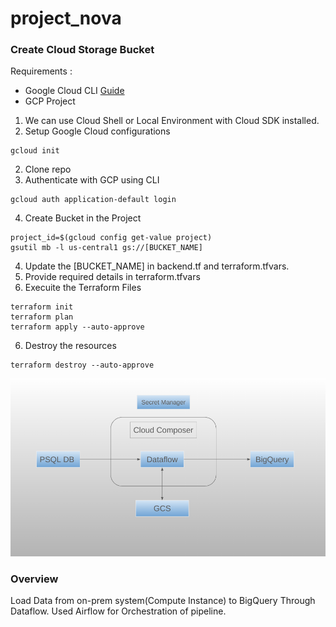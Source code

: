 # project_nova


### Create Cloud Storage Bucket


Requirements :
- Google Cloud CLI [Guide](https://cloud.google.com/sdk/docs/install)
- GCP Project

1. We can use Cloud Shell or Local Environment with Cloud SDK installed. 
2. Setup Google Cloud configurations
```
gcloud init
```
2. Clone repo 
3. Authenticate with GCP using CLI
```
gcloud auth application-default login
```
4. Create Bucket in the Project 
```
project_id=$(gcloud config get-value project)
gsutil mb -l us-central1 gs://[BUCKET_NAME]
```
4. Update the [BUCKET_NAME] in backend.tf and terraform.tfvars.
5. Provide required details in terraform.tfvars
6. Execuite the Terraform Files

```
terraform init
terraform plan
terraform apply --auto-approve
```

6. Destroy the resources

```
terraform destroy --auto-approve
```


![Architecture Image](./images/arc.png)



### Overview 

Load Data from on-prem system(Compute Instance) to BigQuery Through Dataflow. Used Airflow for Orchestration of pipeline.

